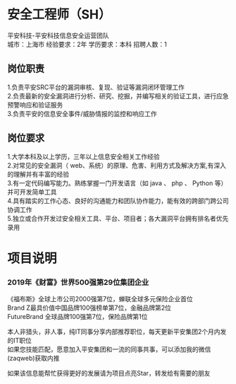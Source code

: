 # 安全工程师（SH）
平安科技-平安科技信息安全运营团队  
城市：上海市 经验要求：2年 学历要求：本科  招聘人数：1

## 岗位职责
1.负责平安SRC平台的漏洞审核、复现、验证等漏洞闭环管理工作   
2.负责最新的安全漏洞进行分析、研究、挖掘，并编写相关的验证工具，进行应急预警响应和验证服务   
3.负责平安的信息安全事件/威胁情报的监控和响应工作

## 岗位要求
1.大学本科及以上学历，三年以上信息安全相关工作经验   
2.对常见的安全漏洞（ web、系统）的原理、危害、利用方式及解决方案,有深入的理解并有丰富的经验   
3.有一定代码编写能力。熟练掌握一门开发语言（如 java 、 php 、 Python 等）并可开发简单工具   
4.具有踏实的工作心态、良好的沟通能力和团队协作能力，能有效的跨部门跨公司协调工作   
5.独立或合作开发过安全相关工具、平台、项目者；各大漏洞平台拥有排名者优先录用

# 项目说明

### 2019年《财富》世界500强第29位集团企业
《福布斯》全球上市公司2000强第7位，蝉联全球多元保险企业首位  
Brand Z最具价值中国品牌100强榜单第7位，金融品牌第2位  
FutureBrand 全球品牌100强第7位，保险品牌第1位

本人非猎头，非人事，纯IT同事分享内部推荐职位，每天更新平安集团2个月内发的IT职位  
如果您技能匹配，愿意加入平安集团和一流的同事共事，可以添加我的微信(zaqweb)获取内推 

如果该信息能帮忙获得更好的发展请为项目点亮Star，转发给有需要的朋友





